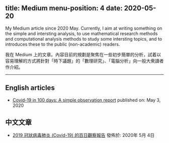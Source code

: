 
title: Medium
menu-position: 4
date: 2020-05-20
---

My Medium article since 2020 May. Currently, I aim at writing something on the simple and intersting analysis, to use mathematical research methods and computational analysis methods to study some intersting topics, and to introduces these to the public (non-academic) readers. 

我在 Medium 上的文章。內容目前的規劃是聚焦在一些初步簡單的分析，試着以容易理解的方式將針對「時下議題」的「數理研究」、「電腦分析」向一般大衆讀者作介紹。

---

## English articles
- <a href="https://medium.com/@wcchin.88/covid-19-in-100-days-a-simple-observation-report-677348ab5d00" target="_blank">Covid-19 in 100 days: A simple observation report</a>
  published on: May 3, 2020


## 中文文章 
- <a href="https://medium.com/@wcchin.88/2019-%E5%86%A0%E7%8B%80%E7%97%85%E6%AF%92%E8%82%BA%E7%82%8E-covid-19-%E7%9A%84%E7%99%BE%E6%97%A5%E8%A7%80%E5%AF%9F%E5%A0%B1%E5%91%8A-6c52cec1fa9a" target="_blank">2019 冠狀病毒肺炎 (Covid-19) 的百日觀察報告</a>
  發佈於: 2020年 5月 4日
	